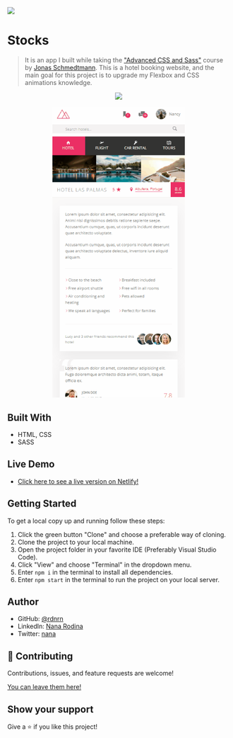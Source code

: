 ![](https://img.shields.io/badge/Udemy-blueviolet)

# Stocks

> It is an app I built while taking the ["Advanced CSS and Sass"](https://www.udemy.com/course/advanced-css-and-sass/) course by [Jonas Schmedtmann](https://github.com/jonasschmedtmann). This is a hotel booking website, and the main goal for this project is to upgrade my Flexbox and CSS animations knowledge.

<p align="center">
  <img src="./img/demo-desktop1.gif" width="600">
</p>
<p align="center">
  <img src="./img/demo-mobile1.gif" width="300">
</p>

## Built With

- HTML, CSS
- SASS

## Live Demo

- [Click here to see a live version on Netlify!](https://brave-beaver-9e7959.netlify.app)

## Getting Started

To get a local copy up and running follow these steps:

1. Click the green button "Clone" and choose a preferable way of cloning.
2. Clone the project to your local machine.
3. Open the project folder in your favorite IDE (Preferably Visual Studio Code).
4. Click "View" and choose "Terminal" in the dropdown menu.
5. Enter `npm i` in the terminal to install all dependencies.
6. Enter `npm start` in the terminal to run the project on your local server.

## Author

- GitHub: [@rdnrn](https://github.com/rdnrn)
- LinkedIn: [Nana Rodina](https://www.linkedin.com/in/arina-rodina-144612219/?locale=en_US)
- Twitter: [nana](https://twitter.com/rdnrn_nana)

## 🤝 Contributing

Contributions, issues, and feature requests are welcome!

[You can leave them here!](https://github.com/rdnrn/trillo-course-pj/issues)

## Show your support

Give a ⭐️ if you like this project!

